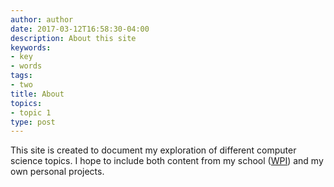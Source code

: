 ```yaml
---
author: author
date: 2017-03-12T16:58:30-04:00
description: About this site
keywords:
- key
- words
tags:
- two
title: About
topics:
- topic 1
type: post
---
```


This site is created to document my exploration of different computer science topics. I hope to include both content from my school ([WPI](https://www.wpi.edu/)) and my own personal projects. 



